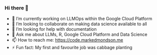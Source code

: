 ### Hi there 👋

- 🔭 I’m currently working on LLMOps within the Google Cloud Platform 
- 👯 I’m looking to collaborate on making data science available to all
- 🤔 I’m looking for help with documentation 
- 💬 Ask me about LLMs, R, Google Cloud Platform and Data Science
- 📫 How to reach me: https://code.markedmondson.me
- ⚡ Fun fact: My first and favourite job was cabbage planting

